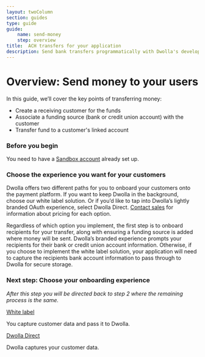 ```yaml
---
layout: twoColumn
section: guides
type: guide
guide: 
    name: send-money
    step: overview
title:  ACH transfers for your application
description: Send bank transfers programmatically with Dwolla's developer API. 
---
```


# Overview: Send money to your users

In this guide, we’ll cover the key points of transferring money:


- Create a receiving customer for the funds
- Associate a funding source (bank or credit union account) with the customer 
- Transfer fund to a customer's linked account

### Before you begin

You need to have a [Sandbox account](/guides/sandbox-setup) already set up. 

### Choose the experience you want for your customers

Dwolla offers two different paths for you to onboard your customers onto the payment platform. If you want to keep Dwolla in the background, choose our white label solution. Or if you’d like to tap into Dwolla’s lightly branded OAuth experience, select Dwolla Direct. [Contact sales](https://www.dwolla.com/contact) for information about pricing for each option. 

Regardless of which option you implement, the first step is to onboard recipients for your transfer, along with ensuring a funding source is added where money will be sent. Dwolla’s branded experience prompts your recipients for their bank or credit union account information. Otherwise, if you choose to implement the white label solution, your application will need to capture the recipients bank account information to pass through to Dwolla for secure storage.

### Next step: Choose your onboarding experience

*After this step you will be directed back to step 2 where the remaining process is the same.*
<nav class="decision-nav">
    <div>
        <a href="01-white-label-onboarding.html">
            <div class="icon-decision-nav-white-label"></div>
            White label
        </a>
        <p>You capture customer data and pass it to Dwolla.</p>
    </div>
    <div>
        <a href="01-direct-onboarding.html">
            <div class="icon-decision-nav-direct"></div>
            Dwolla Direct
        </a>
        <p>Dwolla captures your customer data.</p>
    </div>
</nav>
